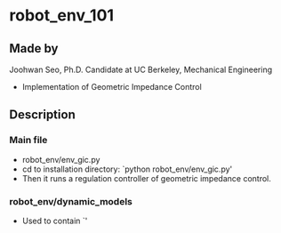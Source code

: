 # robot_env_101

## Made by
Joohwan Seo, Ph.D. Candidate at UC Berkeley, Mechanical Engineering
- Implementation of Geometric Impedance Control

## Description
### Main file
- robot_env/env_gic.py
- cd to installation directory:
  `python robot_env/env_gic.py'
- Then it runs a regulation controller of geometric impedance control. 

### robot_env/dynamic_models
- Used to contain `'
